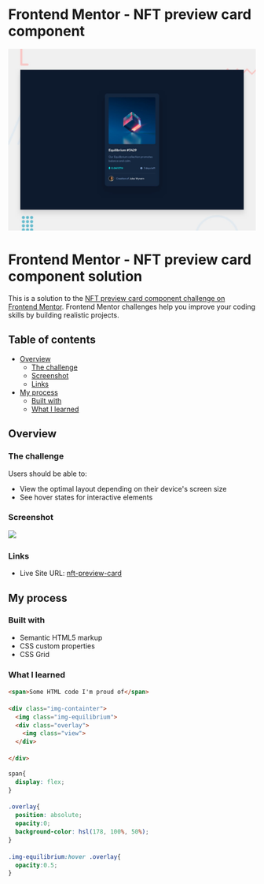 # Frontend Mentor - NFT preview card component

![Design preview for the NFT preview card component coding challenge](./design/desktop-preview.jpg)


# Frontend Mentor - NFT preview card component solution

This is a solution to the [NFT preview card component challenge on Frontend Mentor](https://www.frontendmentor.io/challenges/nft-preview-card-component-SbdUL_w0U). Frontend Mentor challenges help you improve your coding skills by building realistic projects.

## Table of contents

- [Overview](#overview)
  - [The challenge](#the-challenge)
  - [Screenshot](#screenshot)
  - [Links](#links)
- [My process](#my-process)
  - [Built with](#built-with)
  - [What I learned](#what-i-learned)


## Overview

### The challenge

Users should be able to:

- View the optimal layout depending on their device's screen size
- See hover states for interactive elements

### Screenshot

![](./screenshot.jpg)


### Links

- Live Site URL: [nft-preview-card](https://nicosq77.github.io/nft-preview-card/)

## My process

### Built with

- Semantic HTML5 markup
- CSS custom properties
- CSS Grid
### What I learned


```html
<span>Some HTML code I'm proud of</span>

<div class="img-containter">
  <img class="img-equilibrium">
  <div class="overlay">
    <img class="view">
  </div>

</div>
```
```css
span{
  display: flex;
}

.overlay{
  position: absolute;
  opacity:0;
  background-color: hsl(178, 100%, 50%);
}

.img-equilibrium:hover .overlay{
  opacity:0.5;
}

```
